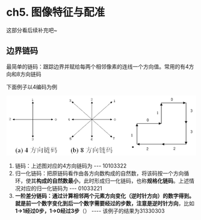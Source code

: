 # ch5. 图像特征与配准

这部分看后续补充吧~

## 边界链码

最简单的链码：跟踪边界并赋给每两个相邻像素的连线一个方向值。常用的有4方向和8方向链码

下面例子以4编码为例

![](png/5_1.png)

1. 链码：上述图对应的4方向链码为 --- 10103322
2. 归一化链码：把原链码看作由各方向数构成的自然数，将该码按一个方向循环，使其**构成的自然数最小**，此时形成归一化链码，也称**规格化链码**。上述情况对应的归一化链码为 --- 01033221
3. **一阶差分链码：**通过计算相邻两个元素方向变化（**逆时针方向**）的数字得到。就是前一个数字变化到后一个数字需要经过的步数，注意是**逆时针方向**，比如**1->1经过0步，1->0经过3步**（） ---- 该例子的结果为31330303

